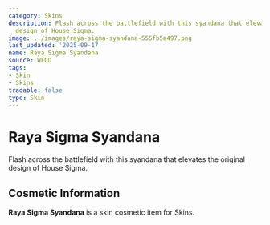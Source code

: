 ```yaml
---
category: Skins
description: Flash across the battlefield with this syandana that elevates the original
  design of House Sigma.
image: ../images/raya-sigma-syandana-555fb5a497.png
last_updated: '2025-09-17'
name: Raya Sigma Syandana
source: WFCD
tags:
- Skin
- Skins
tradable: false
type: Skin
---
```


# Raya Sigma Syandana

Flash across the battlefield with this syandana that elevates the original design of House Sigma.

## Cosmetic Information

**Raya Sigma Syandana** is a skin cosmetic item for Skins.

